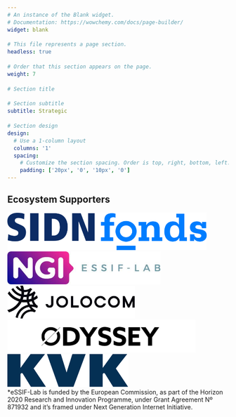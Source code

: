 ```yaml
---
# An instance of the Blank widget.
# Documentation: https://wowchemy.com/docs/page-builder/
widget: blank

# This file represents a page section.
headless: true

# Order that this section appears on the page.
weight: 7

# Section title

# Section subtitle
subtitle: Strategic

# Section design
design:
  # Use a 1-column layout
  columns: '1'
  spacing:
    # Customize the section spacing. Order is top, right, bottom, left.
    padding: ['20px', '0', '10px', '0']
---
```


<div class="container mb-5">
<!-- Title -->
<h2 class="text-center font-weight-bold"> Ecosystem Supporters </h2>
<!-- First row -->
<div class="row align-items-top text-center  mt-4 mb-5">
  <div class="col text-center" > 
    <a href="https://www.sidnfonds.nl/" target="_blank">
    <img src="./logos/sidn.svg" alt="SIDN Fonds logo" style="max-width:90%; margin:auto; height:75x;"> </a> </div>     <div class="col text-center" > 
    <a href="https://essif-lab.eu/" target="_blank"> 
    <img src="./logos/ngi-essiflab.jpg" alt="NGI Essif Lab logo" style=" margin:auto; height:75px;">
    </a> </div>     <div class="col text-center" > 
    <a href="https://jolocom.io/" target="_blank">
    <img src="./logos/jolocom_h@3x.png" alt="Jolocom logo" style="max-width:90%; margin:auto; height:75px;"> </a>
  </div>
</div>
<!-- Second row -->
<div class="row align-items-top text-center  mt-4 mb-5">
  <div class="col text-center"> 
    <a href="https://odyssey.org/" target="_blank">
    <img src="./logos/odyssey.png" alt="Odyssey logo" style="max-width:90%; margin:auto; height:75px;"> </a> </div>     <div class="col text-center" > 
    <a href="https://www.kvk.nl/" target="_blank"> 
    <img src="./logos/kvk.svg" alt="Kamer van Koophandel logo" style="max-width:90%; margin:auto; height:75px;"> </a>
  </div>
<div class="container mb-5">
<!-- First row -->
<div class="col text-center">
    <div>*eSSIF-Lab is funded by the European Commission, as part of the Horizon 2020 Research and Innovation Programme, under Grant Agreement Nº 871932 and it’s framed under Next Generation Internet Initiative.
